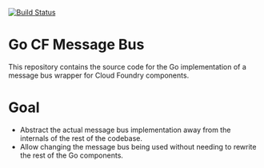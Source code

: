 [![Build Status](https://travis-ci.org/cloudfoundry/go_cfmessagebus.png)](https://travis-ci.org/cloudfoundry/go_cfmessagebus)

# Go CF Message Bus

This repository contains the source code for the Go implementation of a message bus wrapper for Cloud Foundry components.

# Goal

* Abstract the actual message bus implementation away from the internals of the rest of the codebase.
* Allow changing the message bus being used without needing to rewrite the rest of the Go components.